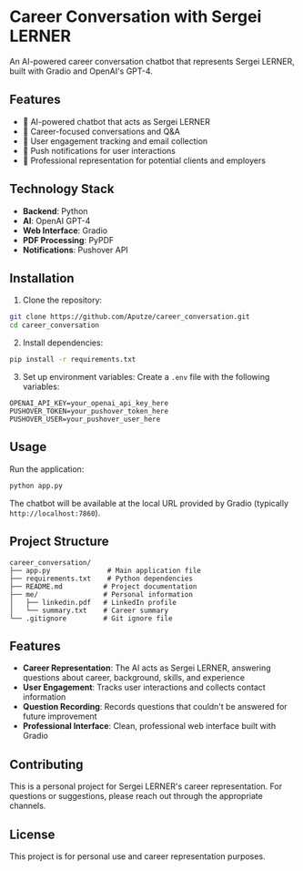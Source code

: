 # Career Conversation with Sergei LERNER

An AI-powered career conversation chatbot that represents Sergei LERNER, built with Gradio and OpenAI's GPT-4.

## Features

- 🤖 AI-powered chatbot that acts as Sergei LERNER
- 💼 Career-focused conversations and Q&A
- 📧 User engagement tracking and email collection
- 📱 Push notifications for user interactions
- 🎯 Professional representation for potential clients and employers

## Technology Stack

- **Backend**: Python
- **AI**: OpenAI GPT-4
- **Web Interface**: Gradio
- **PDF Processing**: PyPDF
- **Notifications**: Pushover API

## Installation

1. Clone the repository:
```bash
git clone https://github.com/Aputze/career_conversation.git
cd career_conversation
```

2. Install dependencies:
```bash
pip install -r requirements.txt
```

3. Set up environment variables:
Create a `.env` file with the following variables:
```env
OPENAI_API_KEY=your_openai_api_key_here
PUSHOVER_TOKEN=your_pushover_token_here
PUSHOVER_USER=your_pushover_user_here
```

## Usage

Run the application:
```bash
python app.py
```

The chatbot will be available at the local URL provided by Gradio (typically `http://localhost:7860`).

## Project Structure

```
career_conversation/
├── app.py              # Main application file
├── requirements.txt    # Python dependencies
├── README.md          # Project documentation
├── me/                # Personal information
│   ├── linkedin.pdf   # LinkedIn profile
│   └── summary.txt    # Career summary
└── .gitignore         # Git ignore file
```

## Features

- **Career Representation**: The AI acts as Sergei LERNER, answering questions about career, background, skills, and experience
- **User Engagement**: Tracks user interactions and collects contact information
- **Question Recording**: Records questions that couldn't be answered for future improvement
- **Professional Interface**: Clean, professional web interface built with Gradio

## Contributing

This is a personal project for Sergei LERNER's career representation. For questions or suggestions, please reach out through the appropriate channels.

## License

This project is for personal use and career representation purposes.
